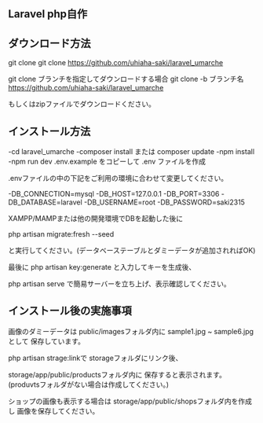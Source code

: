 ## Laravel php自作
## ダウンロード方法

git clone
git clone https://github.com/uhiaha-saki/laravel_umarche

git clone ブランチを指定してダウンロードする場合
git clone -b ブランチ名 https://github.com/uhiaha-saki/laravel_umarche

もしくはzipファイルでダウンロードください。

## インストール方法

-cd laravel_umarche
-composer install または composer update
-npm install
-npm run dev
.env.example をコピーして .env ファイルを作成

.envファイルの中の下記をご利用の環境に合わせて変更してください。

-DB_CONNECTION=mysql
-DB_HOST=127.0.0.1
-DB_PORT=3306
-DB_DATABASE=laravel
-DB_USERNAME=root
-DB_PASSWORD=saki2315


XAMPP/MAMPまたは他の開発環境でDBを起動した後に

php artisan migrate:fresh --seed

と実行してください。(データベーステーブルとダミーデータが追加されればOK)

最後に
php artisan key:generate
と入力してキーを生成後、

php artisan serve 
で簡易サーバーを立ち上げ、表示確認してください。

## インストール後の実施事項

画像のダミーデータは
public/imagesフォルダ内に
sample1.jpg ~ sample6.jpgとして
保存しています。

php artisan strage:linkで
storageフォルダにリンク後、

storage/app/public/productsフォルダ内に
保存すると表示されます。
(produvtsフォルダがない場合は作成してください。)

ショップの画像も表示する場合は
storage/app/public/shopsフォルダ内を作成し
画像を保存してください。

